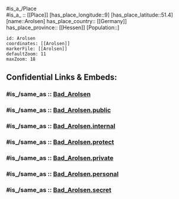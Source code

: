 ﻿---
confidential: public
isDeleted: false
location:
- 51.4
- 9
mapmarker: city
mapzoom:
- 7
- 12
SpocWebEntityId: 28882
tags:
- geo/City
type: City
---

#is_a_/Place  
#is_a_ :: [[Place]] 
[has_place_longitude::9] 
[has_place_latitude::51.4] 
[name::Arolsen] 
has_place_country:: [[Germany]]  
has_place_province:: [[Hessen]] 
[Population::] 



```leaflet
id: Arolsen
coordinates: [[Arolsen]] 
markerFile: [[Arolsen]] 
defaultZoom: 11 
maxZoom: 18
```


## Confidential Links & Embeds: 

### #is_/same_as :: [Bad_Arolsen](/_Standards/Earth/Continent/Europe/Europe~Central/Germany/Germany~West/Hessen/counties~Hessen/Waldeck-Frankenberg/cities~Waldeck-Frankenbg/Bad_Arolsen.md) 

### #is_/same_as :: [Bad_Arolsen.public](/_public/Earth/Continent/Europe/Europe~Central/Germany/Germany~West/Hessen/counties~Hessen/Waldeck-Frankenberg/cities~Waldeck-Frankenbg/Bad_Arolsen.public.md) 

### #is_/same_as :: [Bad_Arolsen.internal](/_internal/Earth/Continent/Europe/Europe~Central/Germany/Germany~West/Hessen/counties~Hessen/Waldeck-Frankenberg/cities~Waldeck-Frankenbg/Bad_Arolsen.internal.md) 

### #is_/same_as :: [Bad_Arolsen.protect](/_protect/Earth/Continent/Europe/Europe~Central/Germany/Germany~West/Hessen/counties~Hessen/Waldeck-Frankenberg/cities~Waldeck-Frankenbg/Bad_Arolsen.protect.md) 

### #is_/same_as :: [Bad_Arolsen.private](/_private/Earth/Continent/Europe/Europe~Central/Germany/Germany~West/Hessen/counties~Hessen/Waldeck-Frankenberg/cities~Waldeck-Frankenbg/Bad_Arolsen.private.md) 

### #is_/same_as :: [Bad_Arolsen.personal](/_personal/Earth/Continent/Europe/Europe~Central/Germany/Germany~West/Hessen/counties~Hessen/Waldeck-Frankenberg/cities~Waldeck-Frankenbg/Bad_Arolsen.personal.md) 

### #is_/same_as :: [Bad_Arolsen.secret](/_secret/Earth/Continent/Europe/Europe~Central/Germany/Germany~West/Hessen/counties~Hessen/Waldeck-Frankenberg/cities~Waldeck-Frankenbg/Bad_Arolsen.secret.md)

